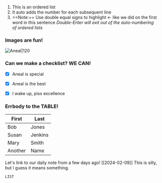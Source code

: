 1. This is an ordered list
2. It auto adds the number for each subsequent line
3. ==Note:== Use double equal signs to highlight <- like we did on the first word in this sentence
*Double-Enter will exit out of the auto-numbering of ordered lists*

### Images are fun!
![Aneal|120](https://anealkhimani.com/assets/img/avatar2.jpg)

### Can we make a checklist?  WE CAN!
- [x] Aneal is special
- [x] Aneal is the best
- [x] I wake up, piss excellence


### Errbody to the TABLE!
| **First** | **Last** |
| ---- | ---- |
| Bob | Jones |
| Susan | Jenkins |
| Mary | Smith |
| Another | Name |




Let's link to our daily note from a few days ago! [[2024-02-09]]
This is silly, but I guess it means something.

```dataview
LIST 

```
